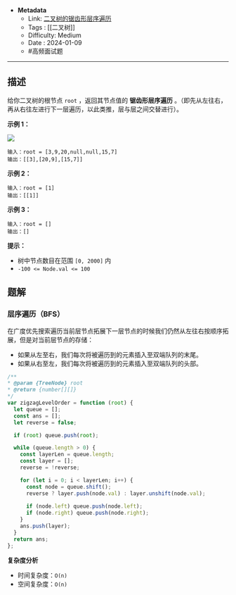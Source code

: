 - **Metadata**
	- Link: [二叉树的锯齿形层序遍历](https://leetcode.cn/problems/binary-tree-zigzag-level-order-traversal/description/ "https://leetcode.cn/problems/binary-tree-zigzag-level-order-traversal/description/")
	- Tags : [[二叉树]]
	- Difficulty: Medium
	- Date : 2024-01-09
	- #高频面试题
---

## 描述

给你二叉树的根节点 `root` ，返回其节点值的 **锯齿形层序遍历** 。（即先从左往右，再从右往左进行下一层遍历，以此类推，层与层之间交替进行）。

**示例 1：**

![](https://assets.leetcode.com/uploads/2021/02/19/tree1.jpg)

```
输入：root = [3,9,20,null,null,15,7]
输出：[[3],[20,9],[15,7]]
```

**示例 2：**

```
输入：root = [1]
输出：[[1]]
```

**示例 3：**

```
输入：root = []
输出：[]
```

**提示：**

- 树中节点数目在范围 `[0, 2000]` 内
- `-100 <= Node.val <= 100`

## 题解

### 层序遍历（BFS）

在广度优先搜索遍历当前层节点拓展下一层节点的时候我们仍然从左往右按顺序拓展，但是对当前层节点的存储：
- 如果从左至右，我们每次将被遍历到的元素插入至双端队列的末尾。
- 如果从右至左，我们每次将被遍历到的元素插入至双端队列的头部。

```js
/**
* @param {TreeNode} root
* @return {number[][]}
*/
var zigzagLevelOrder = function (root) {
  let queue = [];
  const ans = [];
  let reverse = false;

  if (root) queue.push(root);

  while (queue.length > 0) {
    const layerLen = queue.length;
    const layer = [];
    reverse = !reverse;

    for (let i = 0; i < layerLen; i++) {
      const node = queue.shift();
      reverse ? layer.push(node.val) : layer.unshift(node.val);
      
      if (node.left) queue.push(node.left);
      if (node.right) queue.push(node.right);
    }
    ans.push(layer);
  }
  return ans;
};
```

**复杂度分析**

- 时间复杂度：`O(n)`
- 空间复杂度：`O(n)`
